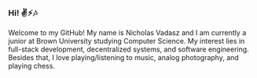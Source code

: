 ### Hi! ✌⚡🎶
Welcome to my GitHub! My name is Nicholas Vadasz and I am currently a junior at Brown University studying Computer Science. My interest lies in full-stack development, decentralized systems, and software engineering. Besides that, I love playing/listening to music, analog photography, and playing chess.

